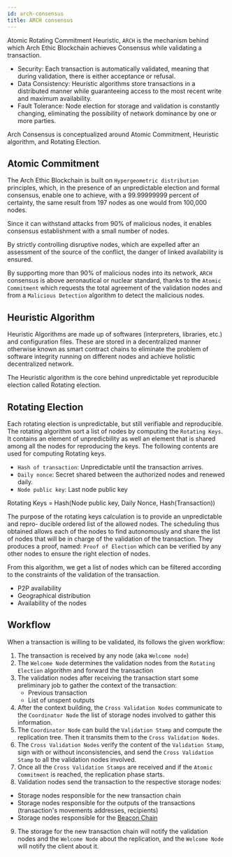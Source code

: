 ```yaml
---
id: arch-consensus
title: ARCH consensus
---
```

Atomic Rotating Commitment Heuristic, `ARCH` is the mechanism behind which Arch Ethic Blockchain achieves Consensus while validating a transaction.
*  Security: Each transaction is automatically validated, meaning that during validation, there is either acceptance or refusal.
*  Data Consistency: Heuristic algorithms store transactions in a distributed manner while guaranteeing access to the most recent write and maximum availability.
* Fault Tolerance: Node election for storage and validation is constantly changing, eliminating the possibility of network dominance by one or more parties.

Arch Consensus is conceptualized around Atomic Commitment, Heuristic algorithm, and Rotating Election.

## Atomic Commitment

The Arch Ethic Blockchain is built on `Hypergeometric distribution` principles, which, in the presence of an unpredictable election and formal consensus, enable one to achieve, with a 99.99999999 percent of certainty, the same result from 197 nodes as one would from 100,000 nodes.

Since it can withstand attacks from 90% of malicious nodes, it enables consensus establishment with a small number of nodes.

By strictly controlling disruptive nodes, which are expelled after an assessment of the source of the conflict, the danger of linked availability is ensured.

By supporting more than 90% of malicious nodes into its network, `ARCH` consensus is above aeronautical or nuclear standard, thanks to the `Atomic Commitment` which requests the total agreement of the validation nodes and from a `Malicious Detection` algorithm to detect the malicious nodes.

## Heuristic Algorithm
Heuristic Algorithms are made up of softwares (interpreters, libraries, etc.) and configuration files.
These are stored in a decentralized manner otherwise known as smart contract chains to eliminate the problem of software integrity running on different nodes and achieve holistic decentralized network.

The Heuristic algorithm is the core behind  unpredictable yet reproducible election called Rotating election.


## Rotating Election
Each rotating election is unpredictable, but still verifiable and reproducible.
The rotating algorithm sort a list of nodes by computing the `Rotating Keys`. It contains an element of unpredicbility as well an element that is shared among all the nodes for reproducing the keys.
The following contents are used for computing Rotating keys.
- `Hash of transaction`: Unpredictable until the transaction arrives.
- `Daily nonce`: Secret shared between the authorized nodes and renewed daily.
- `Node public key`: Last node public key 

Rotating Keys = Hash(Node public key, Daily Nonce, Hash(Transaction))

The purpose of the rotating keys calculation is to provide an unpredictable and repro-
ducible ordered list of the allowed nodes. The scheduling thus obtained allows each
of the nodes to find autonomously and share the list of nodes that will be in charge of
the validation of the transaction.
They produces a proof, named: `Proof of Election` which can be verified by any other nodes to ensure the right election of nodes.

From this algorithm, we get a list of nodes which can be filtered according to the constraints of the validation of the transaction.
- P2P availability
- Geographical distribution
- Availability of the nodes

## Workflow

When a transaction is willing to be validated, its follows the given workflow:

1. The transaction is received by any node (aka `Welcome node`)
2. The `Welcome Node` determines the validation nodes from the `Rotating Election` algorithm and forward the transaction
3. The validation nodes after receiving the transaction start some preliminary job to gather the context of the transaction:
   - Previous transaction
   - List of unspent outputs
4. After the context building, the `Cross Validation Nodes` communicate to the `Coordinator Node` the list of storage nodes involved to gather this information.
5. The `Coordinator Node` can build the `Validation Stamp` and compute the replication tree. Then it transmits them to the `Cross Validation Nodes`.
6. The `Cross Validation Nodes` verify the content of the `Validation Stamp`, sign with or without inconsistencies, and send the `Cross Validation Stamp` to all the validation nodes involved.
7. Once all the `Cross Validation Stamps` are received and if the `Atomic Commitment` is reached, the replication phase starts.
8. Validation nodes send the transaction to the respective storage nodes:
- Storage nodes responsible for the new transaction chain
- Storage nodes responsible for the outputs of the transactions (transaction's movements addresses, recipients)
- Storage nodes responsible for the [Beacon Chain](/learn/sharding/beacon-chain)
9. The storage for the new transaction chain will notify the validation nodes and the `Welcome Node` about the replication, and the `Welcome Node` will notify the client about it.

 

